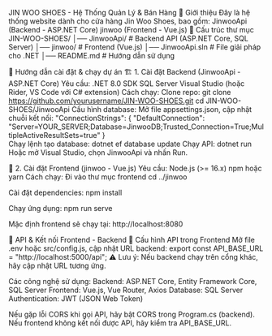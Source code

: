 JIN WOO SHOES - Hệ Thống Quản Lý & Bán Hàng
📌 Giới thiệu
Đây là hệ thống website dành cho cửa hàng Jin Woo Shoes, bao gồm:
  JinwooApi (Backend - ASP.NET Core)
  jinwoo (Frontend - Vue.js)
📂 Cấu trúc thư mục
JIN-WOO-SHOES/
│── JinwooApi/      # Backend API (ASP.NET Core, SQL Server)
│── jinwoo/         # Frontend (Vue.js)
│── JinwooApi.sln   # File giải pháp cho .NET
│── README.md       # Hướng dẫn sử dụng

🚀 Hướng dẫn cài đặt & chạy dự án
🏗️ 1. Cài đặt Backend (JinwooApi - ASP.NET Core)
Yêu cầu:
  .NET 8.0 SDK
  SQL Server
  Visual Studio (hoặc Rider, VS Code với C# extension)
Cách chạy:
Clone repo:
  git clone https://github.com/yourusername/JIN-WOO-SHOES.git
  cd JIN-WOO-SHOES/JinwooApi
Cấu hình database:
    Mở file appsettings.json, cập nhật chuỗi kết nối:
        "ConnectionStrings": {
          "DefaultConnection": "Server=YOUR_SERVER;Database=JinwooDB;Trusted_Connection=True;MultipleActiveResultSets=true"
        }   
    Chạy lệnh tạo database:
        dotnet ef database update
Chạy API:
    dotnet run
Hoặc mở Visual Studio, chọn JinwooApi và nhấn Run.

🎨 2. Cài đặt Frontend (jinwoo - Vue.js)
Yêu cầu:
  Node.js (>= 16.x)
  npm hoặc yarn
Cách chạy:
Đi vào thư mục frontend
    cd ../jinwoo
    
Cài đặt dependencies:
    npm install

Chạy ứng dụng:
    npm run serve
    
Mặc định frontend sẽ chạy tại: http://localhost:8080
                                                                                                                                          
🔗 API & Kết nối Frontend - Backend
📌 Cấu hình API trong Frontend
Mở file .env hoặc src/config.js, cập nhật URL backend:
    export const API_BASE_URL = "http://localhost:5000/api";
⚠️ Lưu ý: Nếu backend chạy trên cổng khác, hãy cập nhật URL tương ứng.


Các công nghệ sử dụng:
  Backend: ASP.NET Core, Entity Framework Core, SQL Server
  Frontend: Vue.js, Vue Router, Axios
  Database: SQL Server
  Authentication: JWT (JSON Web Token)  

Nếu gặp lỗi CORS khi gọi API, hãy bật CORS trong Program.cs (backend).
Nếu frontend không kết nối được API, hãy kiểm tra API_BASE_URL.
